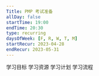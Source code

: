 ```yaml
---
Title: PMP 考试准备
allDay: false
startTime: 19:00
endTime: 20:30
type: recurring
daysOfWeek: [F, R, W, T, M]
startRecur: 2023-04-28
endRecur: 2023-05-31
---
```


学习目标
学习资源
学习计划
学习流程
